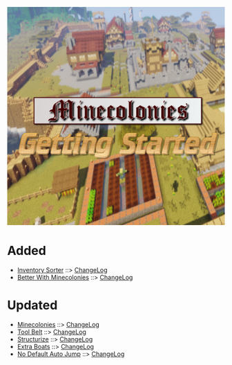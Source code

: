 ![MCGS LOGO](https://github.com/kreezxil/kreezcraft.com/blob/master/mcgs%20logo.png)

# Added
- [Inventory Sorter](https://www.curseforge.com/minecraft/mc-mods/inventory-sorter) ::> [ChangeLog](https://www.curseforge.com/minecraft/mc-mods/inventory-sorter/files/2788129)
- [Better With Minecolonies](https://www.curseforge.com/minecraft/mc-mods/better-with-minecolonies) ::> [ChangeLog](https://www.curseforge.com/minecraft/mc-mods/better-with-minecolonies/files/2798684)

# Updated
- [Minecolonies](https://www.curseforge.com/minecraft/mc-mods/minecolonies) ::> [ChangeLog](https://www.curseforge.com/minecraft/mc-mods/minecolonies/files/2799020)
- [Tool Belt](https://www.curseforge.com/minecraft/mc-mods/tool-belt) ::> [ChangeLog](https://www.curseforge.com/minecraft/mc-mods/tool-belt/files/2798880)
- [Structurize](https://www.curseforge.com/minecraft/mc-mods/structurize) ::> [ChangeLog](https://www.curseforge.com/minecraft/mc-mods/structurize/files/2799017)
- [Extra Boats](https://www.curseforge.com/minecraft/mc-mods/extra-boats) ::> [ChangeLog](https://www.curseforge.com/minecraft/mc-mods/extra-boats/files/2799114)
- [No Default Auto Jump](https://www.curseforge.com/minecraft/mc-mods/no-default-auto-jump) ::> [ChangeLog](https://www.curseforge.com/minecraft/mc-mods/no-default-auto-jump/files/2799099)

